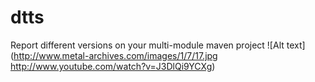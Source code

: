 dtts
====

Report different versions on your multi-module maven project
![Alt text](http://www.metal-archives.com/images/1/7/17.jpg http://www.youtube.com/watch?v=J3DlQi9YCXg)
